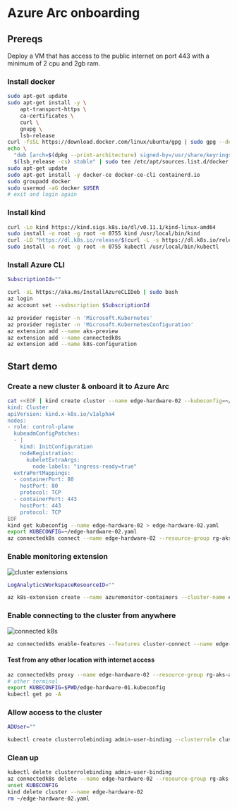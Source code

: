 # Azure Arc onboarding

## Prereqs

Deploy a VM that has access to the public internet on port 443 with a minimum of 2 cpu and 2gb ram.

### Install docker

``` bash
sudo apt-get update
sudo apt-get install -y \
    apt-transport-https \
    ca-certificates \
    curl \
    gnupg \
    lsb-release
curl -fsSL https://download.docker.com/linux/ubuntu/gpg | sudo gpg --dearmor -o /usr/share/keyrings/docker-archive-keyring.gpg
echo \
  "deb [arch=$(dpkg --print-architecture) signed-by=/usr/share/keyrings/docker-archive-keyring.gpg] https://download.docker.com/linux/ubuntu \
  $(lsb_release -cs) stable" | sudo tee /etc/apt/sources.list.d/docker.list > /dev/null
sudo apt-get update
sudo apt-get install -y docker-ce docker-ce-cli containerd.io
sudo groupadd docker
sudo usermod -aG docker $USER
# exit and login again
```

### Install kind

``` bash
curl -Lo kind https://kind.sigs.k8s.io/dl/v0.11.1/kind-linux-amd64
sudo install -o root -g root -m 0755 kind /usr/local/bin/kind
curl -LO "https://dl.k8s.io/release/$(curl -L -s https://dl.k8s.io/release/stable.txt)/bin/linux/amd64/kubectl"
sudo install -o root -g root -m 0755 kubectl /usr/local/bin/kubectl
```

### Install Azure CLI

``` bash
SubscriptionId=""

curl -sL https://aka.ms/InstallAzureCLIDeb | sudo bash
az login
az account set --subscription $SubscriptionId

az provider register -n 'Microsoft.Kubernetes'
az provider register -n 'Microsoft.KubernetesConfiguration'
az extension add --name aks-preview
az extension add --name connectedk8s
az extension add --name k8s-configuration
```

## Start demo

### Create a new cluster & onboard it to Azure Arc

<!---
(5m)
portal overview of the azure arc for kubernetes extension
see what it deploys in the cluster
-->

``` bash
cat <<EOF | kind create cluster --name edge-hardware-02 --kubeconfig=~/edge-hardware-02.yaml --config=-
kind: Cluster
apiVersion: kind.x-k8s.io/v1alpha4
nodes:
- role: control-plane
  kubeadmConfigPatches:
  - |
    kind: InitConfiguration
    nodeRegistration:
      kubeletExtraArgs:
        node-labels: "ingress-ready=true"
  extraPortMappings:
  - containerPort: 80
    hostPort: 80
    protocol: TCP
  - containerPort: 443
    hostPort: 443
    protocol: TCP
EOF
kind get kubeconfig --name edge-hardware-02 > edge-hardware-02.yaml
export KUBECONFIG=~/edge-hardware-02.yaml
az connectedk8s connect --name edge-hardware-02 --resource-group rg-aks-arc
```

### Enable monitoring extension

<!---
(1m)
https://docs.microsoft.com/en-us/azure/azure-arc/kubernetes/extensions#currently-available-extensions
see helm chart in cluster
https://github.com/microsoft/Docker-Provider/tree/ci_dev/charts/azuremonitor-containers
https://github.com/microsoft/Docker-Provider/tree/ci_dev/scripts/onboarding/templates/arc-k8s-extension
-->

![cluster extensions](https://docs.microsoft.com/en-us/azure/azure-arc/kubernetes/media/conceptual-extensions.png)

``` bash
LogAnalyticsWorkspaceResourceID=""

az k8s-extension create --name azuremonitor-containers --cluster-name edge-hardware-02 --resource-group rg-aks-arc --cluster-type connectedClusters --extension-type Microsoft.AzureMonitor.Containers --configuration-settings logAnalyticsWorkspaceResourceID=$LogAnalyticsWorkspaceResourceID
```

### Enable connecting to the cluster from anywhere

![connected k8s](https://i.imgur.com/yxHJRNg.png)

``` bash
az connectedk8s enable-features --features cluster-connect --name edge-hardware-02 --resource-group rg-aks-arc
```

#### Test from any other location with internet access

``` bash
az connectedk8s proxy --name edge-hardware-02 --resource-group rg-aks-arc -f edge-hardware-02.kubeconfig
# other terminal
export KUBECONFIG=$PWD/edge-hardware-01.kubeconfig
kubectl get po -A
```

### Allow access to the cluster

``` bash
ADUser=""

kubectl create clusterrolebinding admin-user-binding --clusterrole cluster-admin --user=$ADUser
```

### Clean up

``` bash
kubectl delete clusterrolebinding admin-user-binding
az connectedk8s delete --name edge-hardware-02 --resource-group rg-aks-arc
unset KUBECONFIG
kind delete cluster --name edge-hardware-02
rm ~/edge-hardware-02.yaml
```
